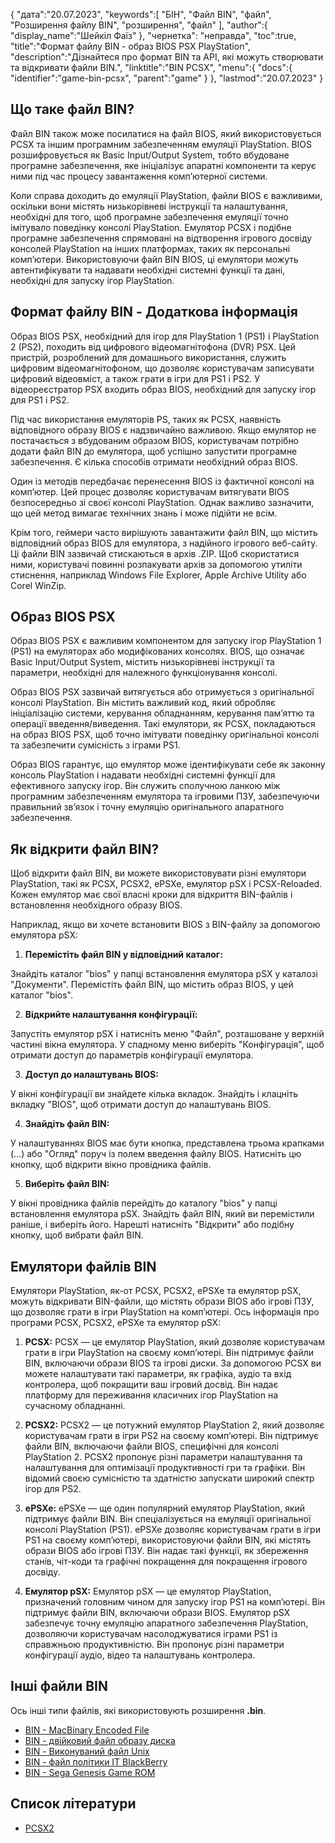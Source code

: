 {
"дата":"20.07.2023",
   "keywords":[
"БІН",
"Файл BIN",
"файл",
"Розширення файлу BIN",
"розширення",
"файл"
],
   "author":{
"display_name":"Шейкіл Фаїз"
},
"чернетка": "неправда",
"toc":true,
"title":"Формат файлу BIN - образ BIOS PSX PlayStation",
   "description":"Дізнайтеся про формат BIN та API, які можуть створювати та відкривати файли BIN.",
   "linktitle":"BIN PCSX",
   "menu":{
      "docs":{
         "identifier":"game-bin-pcsx",
         "parent":"game"
}
},
"lastmod":"20.07.2023"
}

## Що таке файл BIN?

Файл BIN також може посилатися на файл BIOS, який використовується PCSX та іншим програмним забезпеченням емуляції PlayStation. BIOS розшифровується як Basic Input/Output System, тобто вбудоване програмне забезпечення, яке ініціалізує апаратні компоненти та керує ними під час процесу завантаження комп’ютерної системи.

Коли справа доходить до емуляції PlayStation, файли BIOS є важливими, оскільки вони містять низькорівневі інструкції та налаштування, необхідні для того, щоб програмне забезпечення емуляції точно імітувало поведінку консолі PlayStation. Емулятор PCSX і подібне програмне забезпечення спрямовані на відтворення ігрового досвіду консолей PlayStation на інших платформах, таких як персональні комп’ютери. Використовуючи файл BIN BIOS, ці емулятори можуть автентифікувати та надавати необхідні системні функції та дані, необхідні для запуску ігор PlayStation.

## Формат файлу BIN - Додаткова інформація

Образ BIOS PSX, необхідний для ігор для PlayStation 1 (PS1) і PlayStation 2 (PS2), походить від цифрового відеомагнітофона (DVR) PSX. Цей пристрій, розроблений для домашнього використання, служить цифровим відеомагнітофоном, що дозволяє користувачам записувати цифровий відеовміст, а також грати в ігри для PS1 і PS2. У відеореєстратор PSX входить образ BIOS, необхідний для запуску ігор для PS1 і PS2.

Під час використання емуляторів PS, таких як PCSX, наявність відповідного образу BIOS є надзвичайно важливою. Якщо емулятор не постачається з вбудованим образом BIOS, користувачам потрібно додати файл BIN до емулятора, щоб успішно запустити програмне забезпечення. Є кілька способів отримати необхідний образ BIOS.

Один із методів передбачає перенесення BIOS із фактичної консолі на комп’ютер. Цей процес дозволяє користувачам витягувати BIOS безпосередньо зі своєї консолі PlayStation. Однак важливо зазначити, що цей метод вимагає технічних знань і може підійти не всім.

Крім того, геймери часто вирішують завантажити файл BIN, що містить відповідний образ BIOS для емулятора, з надійного ігрового веб-сайту. Ці файли BIN зазвичай стискаються в архів .ZIP. Щоб скористатися ними, користувачі повинні розпакувати архів за допомогою утиліти стиснення, наприклад Windows File Explorer, Apple Archive Utility або Corel WinZip.

## Образ BIOS PSX

Образ BIOS PSX є важливим компонентом для запуску ігор PlayStation 1 (PS1) на емуляторах або модифікованих консолях. BIOS, що означає Basic Input/Output System, містить низькорівневі інструкції та параметри, необхідні для належного функціонування консолі.

Образ BIOS PSX зазвичай витягується або отримується з оригінальної консолі PlayStation. Він містить важливий код, який обробляє ініціалізацію системи, керування обладнанням, керування пам’яттю та операції введення/виведення. Такі емулятори, як PCSX, покладаються на образ BIOS PSX, щоб точно імітувати поведінку оригінальної консолі та забезпечити сумісність з іграми PS1.

Образ BIOS гарантує, що емулятор може ідентифікувати себе як законну консоль PlayStation і надавати необхідні системні функції для ефективного запуску ігор. Він служить сполучною ланкою між програмним забезпеченням емулятора та ігровими ПЗУ, забезпечуючи правильний зв’язок і точну емуляцію оригінального апаратного забезпечення.

## Як відкрити файл BIN?

Щоб відкрити файл BIN, ви можете використовувати різні емулятори PlayStation, такі як PCSX, PCSX2, ePSXe, емулятор pSX і PCSX-Reloaded. Кожен емулятор має свої власні кроки для відкриття BIN-файлів і встановлення необхідного образу BIOS.

Наприклад, якщо ви хочете встановити BIOS з BIN-файлу за допомогою емулятора pSX:

1. **Перемістіть файл BIN у відповідний каталог:**

Знайдіть каталог "bios" у папці встановлення емулятора pSX у каталозі "Документи". Перемістіть файл BIN, що містить образ BIOS, у цей каталог "bios".

2. **Відкрийте налаштування конфігурації:**

Запустіть емулятор pSX і натисніть меню "Файл", розташоване у верхній частині вікна емулятора. У спадному меню виберіть "Конфігурація", щоб отримати доступ до параметрів конфігурації емулятора.

3. **Доступ до налаштувань BIOS:**

У вікні конфігурації ви знайдете кілька вкладок. Знайдіть і клацніть вкладку "BIOS", щоб отримати доступ до налаштувань BIOS.

4. **Знайдіть файл BIN:**

У налаштуваннях BIOS має бути кнопка, представлена трьома крапками (...) або "Огляд" поруч із полем введення файлу BIOS. Натисніть цю кнопку, щоб відкрити вікно провідника файлів.

5. **Виберіть файл BIN:**

У вікні провідника файлів перейдіть до каталогу "bios" у папці встановлення емулятора pSX. Знайдіть файл BIN, який ви перемістили раніше, і виберіть його. Нарешті натисніть "Відкрити" або подібну кнопку, щоб вибрати файл BIN.

## Емулятори файлів BIN

Емулятори PlayStation, як-от PCSX, PCSX2, ePSXe та емулятор pSX, можуть відкривати BIN-файли, що містять образи BIOS або ігрові ПЗУ, що дозволяє грати в ігри PlayStation на комп’ютері. Ось інформація про програми PCSX, PCSX2, ePSXe та емулятор pSX:

1. **PCSX:** PCSX — це емулятор PlayStation, який дозволяє користувачам грати в ігри PlayStation на своєму комп’ютері. Він підтримує файли BIN, включаючи образи BIOS та ігрові диски. За допомогою PCSX ви можете налаштувати такі параметри, як графіка, аудіо та вхід контролера, щоб покращити ваш ігровий досвід. Він надає платформу для переживання класичних ігор PlayStation на сучасному обладнанні.

2. **PCSX2:** PCSX2 — це потужний емулятор PlayStation 2, який дозволяє користувачам грати в ігри PS2 на своєму комп’ютері. Він підтримує файли BIN, включаючи файли BIOS, специфічні для консолі PlayStation 2. PCSX2 пропонує різні параметри налаштування та налаштування для оптимізації продуктивності гри та графіки. Він відомий своєю сумісністю та здатністю запускати широкий спектр ігор для PS2.

3. **ePSXe:** ePSXe — ще один популярний емулятор PlayStation, який підтримує файли BIN. Він спеціалізується на емуляції оригінальної консолі PlayStation (PS1). ePSXe дозволяє користувачам грати в ігри PS1 на своєму комп’ютері, використовуючи файли BIN, які містять образи BIOS або ігрові ПЗУ. Він надає такі функції, як збереження станів, чіт-коди та графічні покращення для покращення ігрового досвіду.

4. **Емулятор pSX:** Емулятор pSX — це емулятор PlayStation, призначений головним чином для запуску ігор PS1 на комп’ютері. Він підтримує файли BIN, включаючи образи BIOS. Емулятор pSX забезпечує точну емуляцію апаратного забезпечення PlayStation, дозволяючи користувачам насолоджуватися іграми PS1 із справжньою продуктивністю. Він пропонує різні параметри конфігурації аудіо, відео та налаштувань контролера.

## Інші файли BIN

Ось інші типи файлів, які використовують розширення **.bin**.

- [BIN - MacBinary Encoded File](/uk/compression/bin/)
- [BIN - двійковий файл образу диска](/uk/disc-and-media/bin/)
- [BIN - Виконуваний файл Unix](/uk/executable/bin/)
- [BIN - файл політики IT BlackBerry](/uk/settings/bin/)
- [BIN - Sega Genesis Game ROM](/uk/game/bin/)

## Список літератури
* [PCSX2](https://en.wikipedia.org/wiki/PCSX2)

